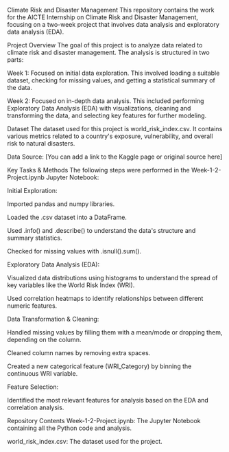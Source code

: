 Climate Risk and Disaster Management
This repository contains the work for the AICTE Internship on Climate Risk and Disaster Management, focusing on a two-week project that involves data analysis and exploratory data analysis (EDA).

Project Overview
The goal of this project is to analyze data related to climate risk and disaster management. The analysis is structured in two parts:

Week 1: Focused on initial data exploration. This involved loading a suitable dataset, checking for missing values, and getting a statistical summary of the data.

Week 2: Focused on in-depth data analysis. This included performing Exploratory Data Analysis (EDA) with visualizations, cleaning and transforming the data, and selecting key features for further modeling.

Dataset
The dataset used for this project is world_risk_index.csv. It contains various metrics related to a country's exposure, vulnerability, and overall risk to natural disasters.

Data Source: [You can add a link to the Kaggle page or original source here]

Key Tasks & Methods
The following steps were performed in the Week-1-2-Project.ipynb Jupyter Notebook:

Initial Exploration:

Imported pandas and numpy libraries.

Loaded the .csv dataset into a DataFrame.

Used .info() and .describe() to understand the data's structure and summary statistics.

Checked for missing values with .isnull().sum().

Exploratory Data Analysis (EDA):

Visualized data distributions using histograms to understand the spread of key variables like the World Risk Index (WRI).

Used correlation heatmaps to identify relationships between different numeric features.

Data Transformation & Cleaning:

Handled missing values by filling them with a mean/mode or dropping them, depending on the column.

Cleaned column names by removing extra spaces.

Created a new categorical feature (WRI_Category) by binning the continuous WRI variable.

Feature Selection:

Identified the most relevant features for analysis based on the EDA and correlation analysis.

Repository Contents
Week-1-2-Project.ipynb: The Jupyter Notebook containing all the Python code and analysis.

world_risk_index.csv: The dataset used for the project.
